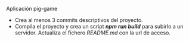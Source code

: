 Aplicación pig-game

- Crea al menos 3 commits descriptivos del proyecto.
- Compila el proyecto y crea un script ***npm run build*** para subirlo a un servidor. Actualiza el fichero *README.md* con la url de acceso.